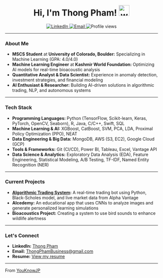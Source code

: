 <h1 align="center">Hi, I'm Thong Pham! <img src="https://media.giphy.com/media/hvRJCLFzcasrR4ia7z/giphy.gif" alt="waving hand" width="35"></h1>

<p align="center">
  <a href="https://www.linkedin.com/in/tpdatascience/">
    <img src="https://img.shields.io/badge/LinkedIn-Connect-blue" alt="LinkedIn">
  </a>
  <a href="mailto:ThongPhamBusiness@gmail.com">
    <img src="https://img.shields.io/badge/Email-Contact-orange" alt="Email">
  </a>
  <img src="https://komarev.com/ghpvc/?username=YouKnowJP&color=brightgreen" alt="Profile views" />
</p>

---

### About Me  
- **MSCS Student** at **University of Colorado, Boulder:** Specializing in Machine Learning (GPA: 4.0/4.0)  
- **Machine Learning Engineer** at **Kashmir World Foundation:** Optimizing AI models for real-time bioacoustic analysis  
- **Quantitative Analyst & Data Scientist:** Experience in anomaly detection, investment strategies, and financial modeling  
- **AI Enthusiast & Researcher:** Building AI-driven solutions in algorithmic trading, NLP, and autonomous systems  

---

### Tech Stack

- **Programming Languages:** Python (TensorFlow, Scikit-learn, Keras, PyTorch, OpenCV, Seaborn), R, Java, C/C++, Swift, SQL  
- **Machine Learning & AI:** XGBoost, CatBoost, SVM, PCA, LDA, Proximal Policy Optimization (PPO), NEAT  
- **Data Engineering & Big Data:** MongoDB, AWS (S3, EC2), Google Cloud (GCP)  
- **Tools & Frameworks:** Git (CI/CD), Power BI, Tableau, Excel, Vantage API  
- **Data Science & Analytics:** Exploratory Data Analysis (EDA), Feature Engineering, Statistical Modeling, A/B Testing, TF-IDF, Named Entity Recognition (NER)  

---

### Current Projects
- **[Algorithmic Trading System](https://github.com/YouKnowJP/Black-Scholes-Model-Trading):** A real-time trading bot using Python, Black-Scholes model, and live market data from Alpha Vantage
- **AIcedemy:** An educational app that uses CNNs to analyze images and generate personalized learning simulations
- **Bioacoustics Project:** Creating a system to use bird sounds to enhance wildlife alertness

---

### Let's Connect
- **LinkedIn:** [Thong Pham](https://www.linkedin.com/in/tpdatascience)
- **Email:** ThongPhamBusiness@gmail.com
- **Resume:** [View my resume](https://github.com/YouKnowJP/YouKnowJP/blob/main/Thong%20Pham%20Resume%20Quantitative.pdf)

---

From [YouKnowJP](https://github.com/YouKnowJP)
